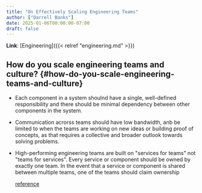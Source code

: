 ```yaml
---
title: "On Effectively Scaling Engineering Teams"
author: ["Darrell Banks"]
date: 2025-01-06T00:00:00-07:00
draft: false
---
```


**Link**: [Engineering]({{< relref "engineering.md" >}})


## How do you scale engineering teams and culture? {#how-do-you-scale-engineering-teams-and-culture}

-   Each component in a system shoulnd have a single, well-defined
    responsibility and there should be minimal dependency between other
    components in the system.

-   Communication acrorss teams should have low bandwidth, anb be
    limited to when the teams are working on new ideas or building proof
    of concepts, as that requires a collective and broader outlook
    towards solving problems.

-   High-performing engineering teams are built on "services for teams"
    not "teams for services". Every service or component should be owned
    by exactly one team. In the event that a service or component is
    shared between multiple teams, one of the teams should claim ownership

    [reference](https://leaddev.com/velocity/8-principles-effectively-scaling-engineering-teams)

